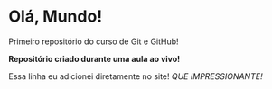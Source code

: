 # Olá, Mundo!
Primeiro repositório do curso de Git e GitHub!

**Repositório criado durante uma aula ao vivo!**

Essa linha eu adicionei diretamente no site! *QUE IMPRESSIONANTE!*




